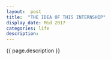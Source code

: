 ```yaml
---
layout:  post
title:  "THE IDEA OF THIS INTERNSHIP"
display_date: Mid 2017
categories: life
description:
---
```


{{ page.description }}
